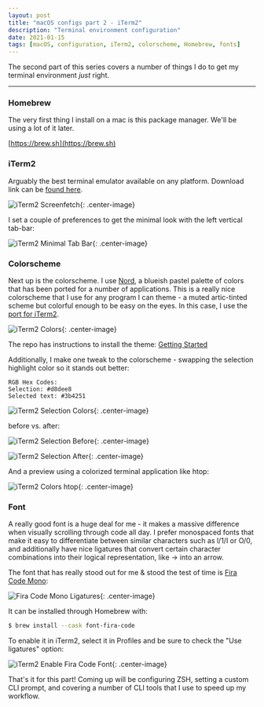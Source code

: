 ```yaml
---
layout: post
title: "macOS configs part 2 - iTerm2"
description: "Terminal environment configuration"
date: 2021-01-15
tags: [macOS, configuration, iTerm2, colorscheme, Homebrew, fonts]
---
```


The second part of this series covers a number of things I do to get my terminal environment _just_ right.

---

### Homebrew

<!-- ![homebrew](/assets/images/homebrew-256x256.png){: .center-image} -->

The very first thing I install on a mac is this package manager. We'll be using a lot of it later.

[https://brew.sh](https://brew.sh)

### iTerm2

Arguably the best terminal emulator available on any platform. Download link can be [found here](https://iterm2.com/).

![iTerm2 Screenfetch](/assets/images/iterm2-screenfetch.png){: .center-image}

I set a couple of preferences to get the minimal look with the left vertical tab-bar:

![iTerm2 Minimal Tab Bar](/assets/images/iterm2-minimal-tabbar.png){: .center-image}

### Colorscheme

Next up is the colorscheme. I use [Nord](https://www.nordtheme.com/), a blueish pastel palette of colors that has been ported for a number of applications. This is a really nice colorscheme that I use for any program I can theme - a muted artic-tinted scheme but colorful enough to be easy on the eyes. In this case, I use the [port for iTerm2](https://github.com/arcticicestudio/nord-iterm2).

![iTerm2 Colors](/assets/images/iterm2-colors.png){: .center-image}

The repo has instructions to install the theme: [Getting Started](https://github.com/arcticicestudio/nord-iterm2#getting-started)

Additionally, I make one tweak to the colorscheme - swapping the selection highlight color so it stands out better:

```
RGB Hex Codes:
Selection: #d8dee8
Selected text: #3b4251
```

![iTerm2 Selection Colors](/assets/images/iterm2-selection.png){: .center-image}

before vs. after:

![iTerm2 Selection Before](/assets/images/iterm2-selection-before.png){: .center-image}

![iTerm2 Selection After](/assets/images/iterm2-selection-after.png){: .center-image}

And a preview using a colorized terminal application like htop:

![iTerm2 Colors htop](/assets/images/iterm2-colors-htop.png){: .center-image}

### Font

A really good font is a huge deal for me - it makes a massive difference when visually scrolling through code all day. I prefer monospaced fonts that make it easy to differentiate between similar characters such as l/1/I or O/0, and additionally have nice ligatures that convert certain character combinations into their logical representation, like -> into an arrow.

The font that has really stood out for me & stood the test of time is [Fira Code Mono](https://github.com/tonsky/FiraCode):

![Fira Code Mono Ligatures](/assets/images/iterm2-fire-code-mono-ligatures.png){: .center-image}

It can be installed through Homebrew with:

```bash
$ brew install --cask font-fira-code
```

To enable it in iTerm2, select it in Profiles and be sure to check the "Use ligatures" option:

![iTerm2 Enable Fira Code Font](/assets/images/iterm2-enable-fira-code.png){: .center-image}

That's it for this part! Coming up will be configuring ZSH, setting a custom CLI prompt, and covering a number of CLI tools that I use to speed up my workflow.
